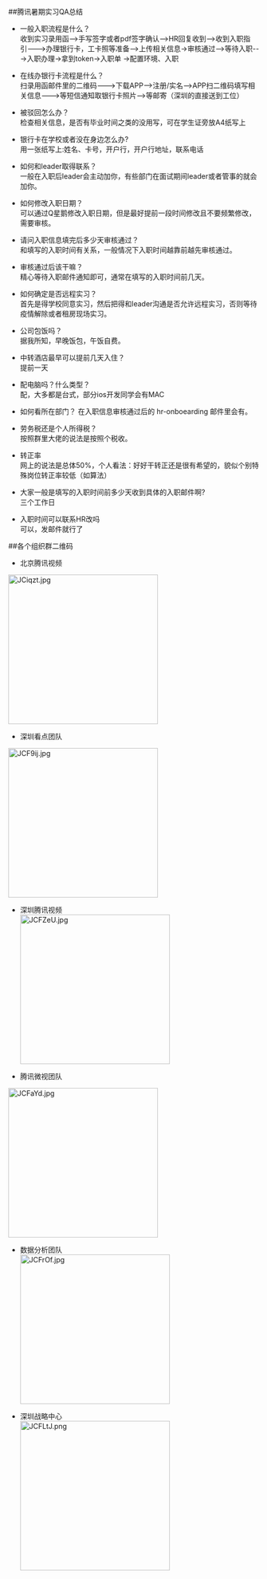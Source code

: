##腾讯暑期实习QA总结


- 一般入职流程是什么？  
收到实习录用函-->手写签字或者pdf签字确认-->HR回复收到-->收到入职指引--->办理银行卡，工卡照等准备-->上传相关信息->审核通过-->等待入职--->入职办理->拿到token->入职单
->配置环境、入职

- 在线办银行卡流程是什么？  
扫录用函邮件里的二维码--->下载APP-->注册/实名-->APP扫二维码填写相关信息--->等短信通知取银行卡照片-->等邮寄（深圳的直接送到工位）

- 被驳回怎么办？  
检查相关信息，是否有毕业时间之类的没用写，可在学生证旁放A4纸写上


- 银行卡在学校或者没在身边怎么办?  
用一张纸写上:姓名、卡号，开户行，开户行地址，联系电话


- 如何和leader取得联系？  
一般在入职后leader会主动加你，有些部门在面试期间leader或者管事的就会加你。

- 如何修改入职日期？  
可以通过Q星鹅修改入职日期，但是最好提前一段时间修改且不要频繁修改，需要审核。

- 请问入职信息填完后多少天审核通过？  
和填写的入职时间有关系，一般情况下入职时间越靠前越先审核通过。  

- 审核通过后该干嘛？  
精心等待入职邮件通知即可，通常在填写的入职时间前几天。

- 如何确定是否远程实习？  
首先是得学校同意实习，然后把得和leader沟通是否允许远程实习，否则等待疫情解除或者租房现场实习。

- 公司包饭吗？  
据我所知，早晚饭包，午饭自费。

- 中转酒店最早可以提前几天入住？  
提前一天

- 配电脑吗？什么类型？  
配，大多都是台式，部分ios开发同学会有MAC

- 如何看所在部门？ 
在入职信息审核通过后的 hr-onboearding 邮件里会有。

- 劳务税还是个人所得税？  
按照群里大佬的说法是按照个税收。
   
- 转正率  
网上的说法是总体50%，个人看法：好好干转正还是很有希望的，貌似个别特殊岗位转正率较低（如算法）

- 大家一般是填写的入职时间前多少天收到具体的入职邮件啊?  
三个工作日

- 入职时间可以联系HR改吗  
可以，发邮件就行了

##各个组织群二维码
- 北京腾讯视频  
<img src="https://s1.ax1x.com/2020/04/15/JCiqzt.jpg" height="300"  alt="JCiqzt.jpg" border="0" />

- 深圳看点团队  
<img src="https://s1.ax1x.com/2020/04/15/JCF9ij.jpg" height="300" alt="JCF9ij.jpg" border="0" />

- 深圳腾讯视频  
<a href="https://imgchr.com/i/JCFZeU"><img src="https://s1.ax1x.com/2020/04/15/JCFZeU.jpg" height="300" alt="JCFZeU.jpg" border="0" /></a>

- 腾讯微视团队  
<img src="https://s1.ax1x.com/2020/04/15/JCFaYd.jpg" height="300" alt="JCFaYd.jpg" border="0" />

- 数据分析团队  
<a href="https://imgchr.com/i/JCFrOf"><img src="https://s1.ax1x.com/2020/04/15/JCFrOf.jpg" height="300" alt="JCFrOf.jpg" border="0" /></a>

- 深圳战略中心  
<a href="https://imgchr.com/i/JCFLtJ"><img src="https://s1.ax1x.com/2020/04/15/JCFLtJ.png" height="300" alt="JCFLtJ.png" border="0" /></a>